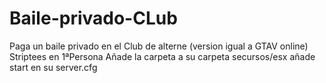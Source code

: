# Baile-privado-CLub
Paga un baile privado en el Club de alterne (version igual a GTAV online) Striptees en 1ªPersona
Añade la carpeta a su carpeta secursos/esx
añade start en su server.cfg
